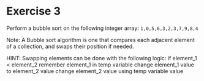 # Exercise 3

Perform a bubble sort on the following integer array: `1,0,5,6,3,2,3,7,9,8,4`

Note:
A Bubble sort algorithm is one that compares each adjacent element of a collection, and swaps their position if needed.

HINT:
Swapping elements can be done with the following logic:
if element_1 < element_2
  remember element_1 in temp variable
  change element_1 value to element_2 value
  change element_2 value using temp variable value
